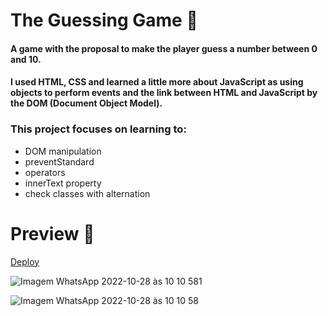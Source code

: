 <h1> The Guessing Game 🎲</h1>


#### A game with the proposal to make the player guess a number between 0 and 10.
#### I used HTML, CSS and learned a little more about JavaScript as using objects to perform events and the link between HTML and JavaScript by the DOM (Document Object Model).

### This project focuses on learning to:
+ DOM manipulation
+ preventStandard
+ operators
+ innerText property
+ check classes with alternation

<h1> Preview 👀 </h1>

<a href="https://inaciohugo.github.io/GuessingGame/">Deploy</a>

![Imagem WhatsApp 2022-10-28 às 10 10 581](https://user-images.githubusercontent.com/108989054/198551347-1ae251c9-9ed4-468a-808a-b501f5669942.jpg)

![Imagem WhatsApp 2022-10-28 às 10 10 58](https://user-images.githubusercontent.com/108989054/198551357-8c2e8c99-80fb-4e76-8bd3-7fdc1b55d543.jpg)
